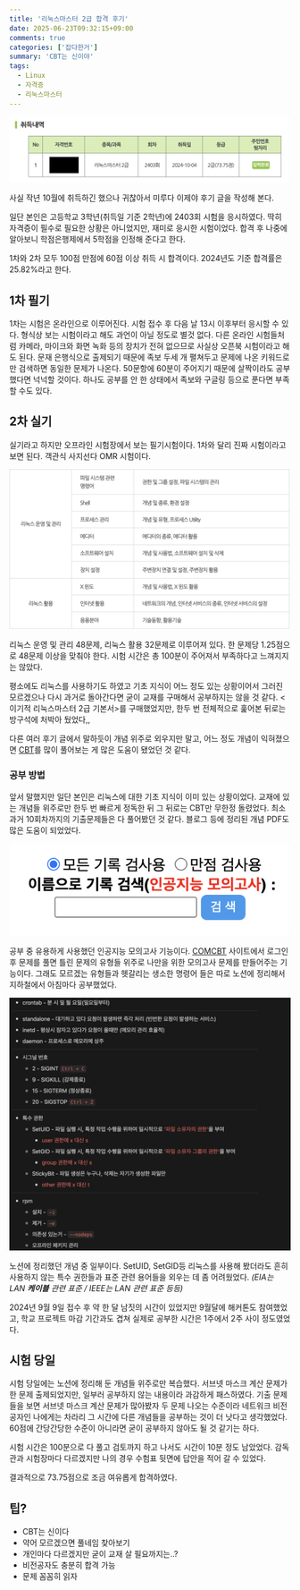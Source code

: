 ```yaml
---
title: '리눅스마스터 2급 합격 후기'
date: 2025-06-23T09:32:15+09:00
comments: true
categories: ['잡다한거']
summary: 'CBT는 신이야'
tags:
  - Linux
  - 자격증
  - 리눅스마스터
---
```


![](./images/Screenshot_2025-06-23_at_9.28.06_AM.png)

사실 작년 10월에 취득하긴 했으나 귀찮아서 미루다 이제야 후기 글을 작성해 본다.

일단 본인은 고등학교 3학년(취득일 기준 2학년)에 2403회 시험을 응시하였다. 딱히 자격증이 필수로 필요한 상황은 아니었지만, 재미로 응시한 시험이었다. 합격 후 나중에 알아보니 학점은행제에서 5학점을 인정해 준다고 한다.

1차와 2차 모두 100점 만점에 60점 이상 취득 시 합격이다. 2024년도 기준 합격률은 25.82%라고 한다.

## 1차 필기

1차는 시험은 온라인으로 이루어진다. 시험 접수 후 다음 날 13시 이후부터 응시할 수 있다. 형식상 보는 시험이라고 해도 과언이 아닐 정도로 별것 없다. 다른 온라인 시험들처럼 카메라, 마이크와 화면 녹화 등의 장치가 전혀 없으므로 사실상 오픈북 시험이라고 해도 된다. 문재 은행식으로 출제되기 때문에 족보 두세 개 펼쳐두고 문제에 나온 키워드로만 검색하면 동일한 문제가 나온다. 50문항에 60분이 주어지기 때문에 살짝이라도 공부했다면 넉넉할 것이다. 하나도 공부를 안 한 상태에서 족보와 구글링 등으로 푼다면 부족할 수도 있다.

## 2차 실기

실기라고 하지만 오프라인 시험장에서 보는 필기시험이다. 1차와 달리 진짜 시험이라고 보면 된다. 객관식 사지선다 OMR 시험이다.

![](./images/image.png)

리눅스 운영 및 관리 48문제, 리눅스 활용 32문제로 이루어져 있다. 한 문제당 1.25점으로 48문제 이상을 맞춰야 한다. 시험 시간은 총 100분이 주어져서 부족하다고 느껴지지는 않았다.

평소에도 리눅스를 사용하기도 하였고 기초 지식이 어느 정도 있는 상황이어서 그러진 모르겠으나 다시 과거로 돌아간다면 굳이 교재를 구매해서 공부하지는 않을 것 같다. <이기적 리눅스마스터 2급 기본서>를 구매했었지만, 한두 번 전체적으로 훑어본 뒤로는 방구석에 처박아 뒀었다,,

다른 여러 후기 글에서 말하듯이 개념 위주로 외우지만 말고, 어느
정도 개념이 익혀졌으면 [CBT](https://www.comcbt.com/)를 많이 풀어보는 게 많은 도움이 됐었던 것 같다.

### 공부 방법

앞서 말했지만 일단 본인은 리눅스에 대한 기초 지식이 이미 있는 상황이었다. 교재에 있는 개념들 위주로만 한두 번 빠르게 정독한 뒤 그 뒤로는 CBT만 무한정 돌렸었다. 최소 과거 10회차까지의 기출문제들은 다 풀어봤던 것 같다. 블로그 등에 정리된 개념 PDF도 많은 도움이 되었었다.

![](./images/image%201.png)

공부 중 유용하게 사용했던 인공지능 모의고사 기능이다. [COMCBT](https://www.comcbt.com/) 사이트에서 로그인 후 문제를 풀면 틀린 문제의 유형들 위주로 나만을 위한 모의고사 문제를 만들어주는 기능이다. 그래도 모르겠는 유형들과 헷갈리는 생소한 명령어 들은 따로 노션에 정리해서 지하철에서 아침마다 공부했었다.

![](./images/image%202.png)

노션에 정리했던 개념 중 일부이다. SetUID, SetGID등 리눅스를 사용해 봤더라도 흔히 사용하지 않는 특수 권한들과 표준 관련 용어들을 외우는 데 좀 어려웠었다. _(EIA는 LAN **케이블** 관련 표준 / IEEE는 LAN 관련 표준 등등)_

2024년 9월 9일 접수 후 약 한 달 남짓의 시간이 있었지만 9월달에 해커톤도 참여했었고, 학교 프로젝트 마감 기간과도 겹쳐 실제로 공부한 시간은 1주에서 2주 사이 정도였었다.

## 시험 당일

시험 당일에는 노션에 정리해 둔 개념들 위주로만 복습했다. 서브넷 마스크 계산 문제가 한 문제 출제되었지만, 일부러 공부하지 않는 내용이라 과감하게 패스하였다. 기출 문제들을 보면 서브넷 마스크 계산 문제가 많아봤자 두 문제 나오는 수준이라 네트워크 비전공자인 나에게는 차라리 그 시간에 다른 개념들을 공부하는 것이 더 낫다고 생각했었다. 60점에 간당간당한 수준이 아니라면 굳이 공부하지 않아도 될 것 같기는 하다.

시험 시간은 100분으로 다 풀고 검토까지 하고 나서도 시간이 10분 정도 남았었다. 감독관과 시험장마다 다르겠지만 나의 경우 수험표 뒷면에 답안을 적어 갈 수 있었다.

결과적으로 73.75점으로 조금 여유롭게 합격하였다.

## 팁?

- CBT는 신이다
- 약어 모르겠으면 풀네임 찾아보기
- 개인마다 다르겠지만 굳이 교재 살 필요까지는..?
- 비전공자도 충분히 합격 가능
- 문제 꼼꼼히 읽자
